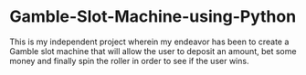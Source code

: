 # Gamble-Slot-Machine-using-Python
This is my independent project wherein my endeavor has been to create a Gamble slot machine that will allow the user to deposit an amount, bet some money and finally spin the roller in order to see if the user wins.
